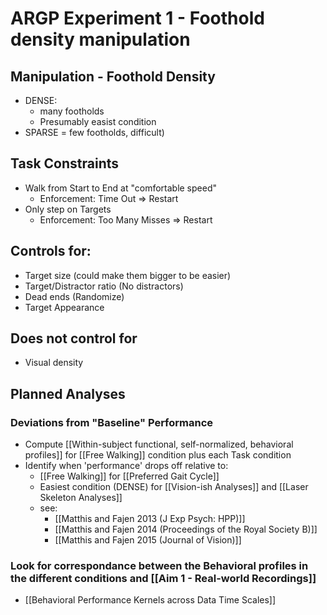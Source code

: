 # ARGP Experiment 1 - Foothold density manipulation

## Manipulation - Foothold Density
  - DENSE: 
    - many footholds
    - Presumably easist condition
  - SPARSE = few footholds, difficult)
   
## Task Constraints
- Walk from Start to End at "comfortable speed"
  - Enforcement: Time Out => Restart
- Only step on Targets
  - Enforcement: Too Many Misses => Restart


## Controls for: 
- Target size (could make them bigger to be easier)
- Target/Distractor ratio (No distractors)
- Dead ends (Randomize)
- Target Appearance

## Does not control for
- Visual density



## Planned Analyses

### Deviations from "Baseline" Performance
- Compute [[Within-subject functional, self-normalized, behavioral profiles]] for [[Free Walking]] condition plus each Task condition
- Identify when 'performance' drops off relative to:
  - [[Free Walking]] for [[Preferred Gait Cycle]]
  - Easiest condition (DENSE) for [[Vision-ish Analyses]] and [[Laser Skeleton Analyses]]
  - see: 
    - [[Matthis and Fajen 2013 (J Exp Psych: HPP)]]
    - [[Matthis and Fajen 2014 (Proceedings of the Royal Society B)]]
    - [[Matthis and Fajen 2015 (Journal of Vision)]]

### Look for correspondance between the Behavioral profiles in the different conditions and [[Aim 1 - Real-world Recordings]]
- [[Behavioral Performance Kernels across Data Time Scales]]
